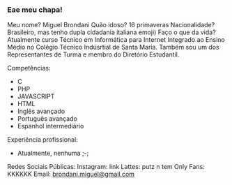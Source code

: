 ﻿### Eae meu chapa!

Meu nome? Miguel Brondani
Quão idoso? 16 primaveras
Nacionalidade? Brasileiro, mas tenho dupla cidadania italiana 	emoji)
Faço o que da vida? Atualmente curso Técnico em Informática para Internet Integrado ao Ensino Médio no Colégio Técnico Indúsrtial de Santa Maria. Também sou um dos Representantes de Turma e membro do Diretório Estudantil.

Competências:
- C
- PHP
- JAVASCRIPT
- HTML
- Inglês avançado
- Português avançado
- Espanhol intermediário

Experiência profissional:

- Atualmente, nenhuma ;-;

Redes Sociais Públicas:
Instagram: link
Lattes: putz n tem
Only Fans: KKKKKK
Email: brondani.miguel@gmail.com

